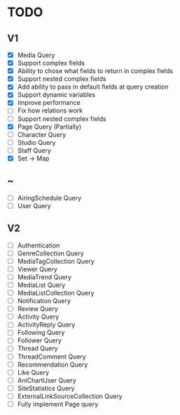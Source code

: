 # TODO

## V1

- [x] Media Query
- [x] Support complex fields
- [x] Ability to chose what fields to return in complex fields
- [x] Support nested complex fields
- [x] Add ability to pass in default fields at query creation
- [x] Support dynamic variables
- [x] Improve performance
- [ ] Fix how relations work
- [ ] Support nested complex fields
- [x] Page Query (Partially)
- [ ] Character Query
- [ ] Studio Query
- [ ] Staff Query
- [x] Set -> Map

## ~

- [ ] AiringSchedule Query
- [ ] User Query

## V2

- [ ] Authentication
- [ ] GenreCollection Query
- [ ] MediaTagCollection Query
- [ ] Viewer Query
- [ ] MediaTrend Query
- [ ] MediaList Query
- [ ] MediaListCollection Query
- [ ] Notification Query
- [ ] Review Query
- [ ] Activity Query
- [ ] ActivityReply Query
- [ ] Following Query
- [ ] Follower Query
- [ ] Thread Query
- [ ] ThreadComment Query
- [ ] Recommendation Query
- [ ] Like Query
- [ ] AniChartUser Query
- [ ] SiteStatistics Query
- [ ] ExternalLinkSourceCollection Query
- [ ] Fully implement Page query